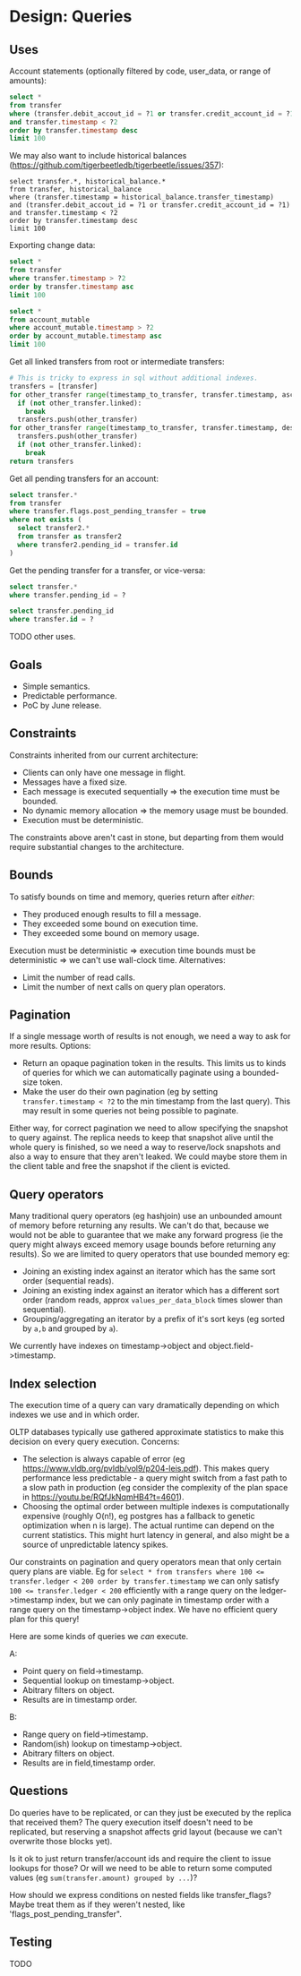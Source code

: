 # Design: Queries

## Uses

Account statements (optionally filtered by code, user_data, or range of amounts):

``` sql
select *
from transfer
where (transfer.debit_accout_id = ?1 or transfer.credit_account_id = ?1)
and transfer.timestamp < ?2
order by transfer.timestamp desc
limit 100
```

We may also want to include historical balances (https://github.com/tigerbeetledb/tigerbeetle/issues/357):

```
select transfer.*, historical_balance.*
from transfer, historical_balance
where (transfer.timestamp = historical_balance.transfer_timestamp)
and (transfer.debit_accout_id = ?1 or transfer.credit_account_id = ?1)
and transfer.timestamp < ?2
order by transfer.timestamp desc
limit 100
```

Exporting change data:

``` sql
select * 
from transfer
where transfer.timestamp > ?2
order by transfer.timestamp asc
limit 100
```

``` sql
select * 
from account_mutable
where account_mutable.timestamp > ?2
order by account_mutable.timestamp asc
limit 100
```

Get all linked transfers from root or intermediate transfers:

``` python
# This is tricky to express in sql without additional indexes.
transfers = [transfer]
for other_transfer range(timestamp_to_transfer, transfer.timestamp, ascending):
  if (not other_transfer.linked):
    break
  transfers.push(other_transfer)
for other_transfer range(timestamp_to_transfer, transfer.timestamp, descending):
  transfers.push(other_transfer)
  if (not other_transfer.linked):
    break
return transfers
```

Get all pending transfers for an account:

``` sql
select transfer.*
from transfer
where transfer.flags.post_pending_transfer = true
where not exists (
  select transfer2.*
  from transfer as transfer2
  where transfer2.pending_id = transfer.id
)
```

Get the pending transfer for a transfer, or vice-versa:

``` sql
select transfer.*
where transfer.pending_id = ?
```

``` sql
select transfer.pending_id
where transfer.id = ?
```


TODO other uses.

## Goals

* Simple semantics.
* Predictable performance.
* PoC by June release.

## Constraints

Constraints inherited from our current architecture:

* Clients can only have one message in flight.
* Messages have a fixed size.
* Each message is executed sequentially => the execution time must be bounded.
* No dynamic memory allocation => the memory usage must be bounded.
* Execution must be deterministic.

The constraints above aren't cast in stone, but departing from them would require substantial changes to the architecture.

## Bounds

To satisfy bounds on time and memory, queries return after *either*:
* They produced enough results to fill a message.
* They exceeded some bound on execution time.
* They exceeded some bound on memory usage.

Execution must be deterministic => execution time bounds must be deterministic => we can't use wall-clock time. Alternatives:
* Limit the number of read calls.
* Limit the number of next calls on query plan operators.

## Pagination

If a single message worth of results is not enough, we need a way to ask for more results. Options:
* Return an opaque pagination token in the results. This limits us to kinds of queries for which we can automatically paginate using a bounded-size token.
* Make the user do their own pagination (eg by setting `transfer.timestamp < ?2` to the min timestamp from the last query). This may result in some queries not being possible to paginate.

Either way, for correct pagination we need to allow specifying the snapshot to query against. 
The replica needs to keep that snapshot alive until the whole query is finished, so we need a way to reserve/lock snapshots and also a way to ensure that they aren't leaked.
We could maybe store them in the client table and free the snapshot if the client is evicted.

## Query operators

Many traditional query operators (eg hashjoin) use an unbounded amount of memory before returning any results. 
We can't do that, because we would not be able to guarantee that we make any forward progress (ie the query might always exceed memory usage bounds before returning any results).
So we are limited to query operators that use bounded memory eg:
* Joining an existing index against an iterator which has the same sort order (sequential reads).
* Joining an existing index against an iterator which has a different sort order (random reads, approx `values_per_data_block` times slower than sequential).
* Grouping/aggregating an iterator by a prefix of it's sort keys (eg sorted by `a,b` and grouped by `a`).

We currently have indexes on timestamp->object and object.field->timestamp. 

## Index selection

The execution time of a query can vary dramatically depending on which indexes we use and in which order.

OLTP databases typically use gathered approximate statistics to make this decision on every query execution.
Concerns:
* The selection is always capable of error (eg https://www.vldb.org/pvldb/vol9/p204-leis.pdf). This makes query performance less predictable - a query might switch from a fast path to a slow path in production (eg consider the complexity of the plan space in https://youtu.be/RQfJkNqmHB4?t=4601).
* Choosing the optimal order between multiple indexes is computationally expensive (roughly O(n!), eg postgres has a fallback to genetic optimization when n is large). The actual runtime can depend on the current statistics. This might hurt latency in general, and also might be a source of unpredictable latency spikes.

Our constraints on pagination and query operators mean that only certain query plans are viable. Eg for `select * from transfers where 100 <= transfer.ledger < 200 order by transfer.timestamp` we can only satisfy `100 <= transfer.ledger < 200` efficiently with a range query on the ledger->timestamp index, but we can only paginate in timestamp order with a range query on the timestamp->object index. We have no efficient query plan for this query!

Here are some kinds of queries we *can* execute.

A:
* Point query on field->timestamp.
* Sequential lookup on timestamp->object.
* Abitrary filters on object.
* Results are in timestamp order.

B:
* Range query on field->timestamp.
* Random(ish) lookup on timestamp->object.
* Abitrary filters on object.
* Results are in field,timestamp order.

## Questions

Do queries have to be replicated, or can they just be executed by the replica that received them?
The query execution itself doesn't need to be replicated, but reserving a snapshot affects grid layout (because we can't overwrite those blocks yet).

Is it ok to just return transfer/account ids and require the client to issue lookups for those?
Or will we need to be able to return some computed values (eg `sum(transfer.amount) grouped by ...`)?

How should we express conditions on nested fields like transfer_flags? Maybe treat them as if they weren't nested, like 'flags_post_pending_transfer".

## Testing

TODO